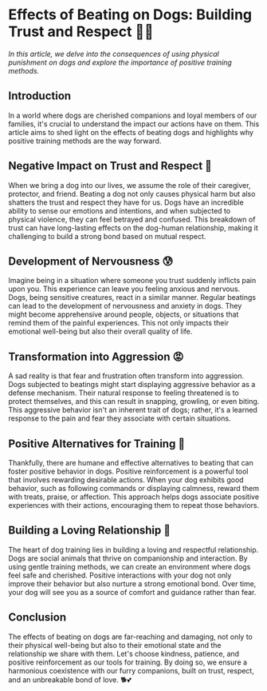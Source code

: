 # Effects of Beating on Dogs: Building Trust and Respect 🐶🛑

*In this article, we delve into the consequences of using physical punishment on dogs and explore the importance of positive training methods.*

## Introduction
In a world where dogs are cherished companions and loyal members of our families, it's crucial to understand the impact our actions have on them. This article aims to shed light on the effects of beating dogs and highlights why positive training methods are the way forward.

## Negative Impact on Trust and Respect 🚫
When we bring a dog into our lives, we assume the role of their caregiver, protector, and friend. Beating a dog not only causes physical harm but also shatters the trust and respect they have for us. Dogs have an incredible ability to sense our emotions and intentions, and when subjected to physical violence, they can feel betrayed and confused. This breakdown of trust can have long-lasting effects on the dog-human relationship, making it challenging to build a strong bond based on mutual respect.

## Development of Nervousness 😰
Imagine being in a situation where someone you trust suddenly inflicts pain upon you. This experience can leave you feeling anxious and nervous. Dogs, being sensitive creatures, react in a similar manner. Regular beatings can lead to the development of nervousness and anxiety in dogs. They might become apprehensive around people, objects, or situations that remind them of the painful experiences. This not only impacts their emotional well-being but also their overall quality of life.

## Transformation into Aggression 😡
A sad reality is that fear and frustration often transform into aggression. Dogs subjected to beatings might start displaying aggressive behavior as a defense mechanism. Their natural response to feeling threatened is to protect themselves, and this can result in snapping, growling, or even biting. This aggressive behavior isn't an inherent trait of dogs; rather, it's a learned response to the pain and fear they associate with certain situations.

## Positive Alternatives for Training 🐾
Thankfully, there are humane and effective alternatives to beating that can foster positive behavior in dogs. Positive reinforcement is a powerful tool that involves rewarding desirable actions. When your dog exhibits good behavior, such as following commands or displaying calmness, reward them with treats, praise, or affection. This approach helps dogs associate positive experiences with their actions, encouraging them to repeat those behaviors.

## Building a Loving Relationship 🤝
The heart of dog training lies in building a loving and respectful relationship. Dogs are social animals that thrive on companionship and interaction. By using gentle training methods, we can create an environment where dogs feel safe and cherished. Positive interactions with your dog not only improve their behavior but also nurture a strong emotional bond. Over time, your dog will see you as a source of comfort and guidance rather than fear.

## Conclusion
The effects of beating on dogs are far-reaching and damaging, not only to their physical well-being but also to their emotional state and the relationship we share with them. Let's choose kindness, patience, and positive reinforcement as our tools for training. By doing so, we ensure a harmonious coexistence with our furry companions, built on trust, respect, and an unbreakable bond of love. 🐕💕